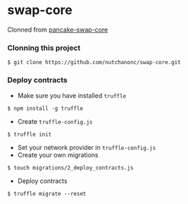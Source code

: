 # swap-core
Clonned from [pancake-swap-core](https://github.com/pancakeswap/pancake-swap-core)
### Clonning this project
```shell
$ git clone https://github.com/nutchanonc/swap-core.git
```
### Deploy contracts
- Make sure you have installed `truffle`
```shell
$ npm install -g truffle
```
- Create `truffle-config.js`
```shell
$ truffle init
```
- Set your network provider in `truffle-config.js`
- Create your own migrations
```shell
$ touch migrations/2_deploy_contracts.js
```
- Deploy contracts
```shell
$ truffle migrate --reset
```
